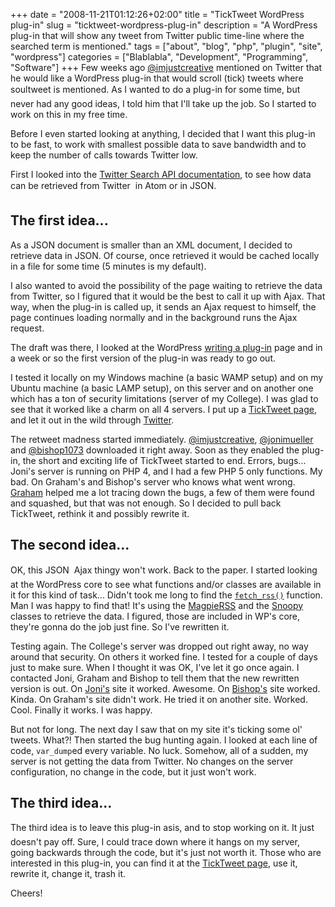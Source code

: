 +++
date = "2008-11-21T01:12:26+02:00"
title = "TickTweet WordPress plug-in"
slug = "ticktweet-wordpress-plug-in"
description = "A WordPress plug-in that will show any tweet from Twitter public time-line where the searched term is mentioned."
tags = ["about", "blog", "php", "plugin", "site", "wordpress"]
categories = ["Blablabla", "Development", "Programming", "Software"]
+++
Few weeks ago <a href="http://twitter.com/imjustcreative">@imjustcreative</a> mentioned on Twitter that he would like a WordPress plug-in that would scroll (tick) tweets where &#147;soultweet&#148; is mentioned. As I wanted to do a plug-in for some time, but never had any good ideas, I told him that I'll take up the job. So I started to work on this in my free time.

Before I even started looking at anything, I decided that I want this plug-in to be fast, to work with smallest possible data to save bandwidth and to keep the number of calls towards Twitter low.

First I looked into the <a href="http://apiwiki.twitter.com/Search+API+Documentation">Twitter Search API documentation</a>, to see how data can be retrieved from Twitter &#151; in Atom or in JSON.

<h2>The first idea...</h2>

As a JSON document is smaller than an XML document, I decided to retrieve data in JSON. Of course, once retrieved it would be cached locally in a file for some time (5 minutes is my default).

I also wanted to avoid the possibility of the page waiting to retrieve the data from Twitter, so I figured that it would be the best to call it up with Ajax. That way, when the plug-in is called up, it sends an Ajax request to himself, the page continues loading normally and in the background runs the Ajax request.

The draft was there, I looked at the WordPress <a href="http://codex.wordpress.org/Writing_a_Plugin">writing a plug-in</a> page and in a week or so the first version of the plug-in was ready to go out.

I tested it locally on my Windows machine (a basic WAMP setup) and on my Ubuntu machine (a basic LAMP setup), on this server and on another one which has a ton of security limitations (server of my College). I was glad to see that it worked like a charm on all 4 servers. I put up a <a href="http://robertbasic.com/dev/ticktweet/">TickTweet page</a>, and let it out in the wild through <a href="http://twitter.com/robertbasic">Twitter</a>.

The retweet madness started immediately. <a href="http://twitter.com/imjustcreative">@imjustcreative</a>, <a href="http://twitter.com/jonimueller">@jonimueller</a> and <a href="http://twitter.com/bishop1073">@bishop1073</a> downloaded it right away. Soon as they enabled the plug-in, the short and exciting life of TickTweet started to end. Errors, bugs... Joni's server is running on PHP 4, and I had a few PHP 5 only functions. My bad. On Graham's and Bishop's server who knows what went wrong. <a href="http://imjustcreative.com/" title="Professional Logo Designer & Creative Freelancer">Graham</a> helped me a lot tracing down the bugs, a few of them were found and squashed, but that was not enough. So I decided to pull back TickTweet, rethink it and possibly rewrite it.

<h2>The second idea...</h2>

OK, this JSON &#151; Ajax thingy won't work. Back to the paper. I started looking at the WordPress core to see what functions and/or classes are available in it for this kind of task... Didn't took me long to find the <a href="http://codex.wordpress.org/Function_Reference/fetch_rss"><code>fetch_rss()</code></a> function. Man I was happy to find that! It's using the <a href="http://magpierss.sourceforge.net/">MagpieRSS</a> and the <a href="http://sourceforge.net/projects/snoopy/">Snoopy</a> classes to retrieve the data. I figured, those are included in WP's core, they're gonna do the job just fine. So I've rewritten it.

Testing again. The College's server was dropped out right away, no way around that security. On others it worked fine. I tested for a couple of days just to make sure. When I thought it was OK, I've let it go once again. I contacted Joni, Graham and Bishop to tell them that the new rewritten version is out. On <a href="http://blog.pixelita.com/">Joni's</a> site it worked. Awesome. On <a href="http://canddbishop.com/blog/">Bishop's</a> site worked. Kinda. On Graham's site didn't work. He tried it on another site. Worked. Cool. Finally it works. I was happy.

But not for long. The next day I saw that on my site it's ticking some ol' tweets. What?! Then started the bug hunting again. I looked at each line of code, <code>var_dump</code>ed every variable. No luck. Somehow, all of a sudden, my server is not getting the data from Twitter. No changes on the server configuration, no change in the code, but it just won't work.

<h2>The third idea...</h2>

The third idea is to leave this &#147;plug-in&#148; as&#151;is, and to stop working on it. It just doesn't pay off. Sure, I could trace down where it hangs on my server, going backwards through the code, but it's just not worth it. Those who are interested in this plug-in, you can find it at the <a href="http://robertbasic.com/dev/ticktweet/">TickTweet page</a>, use it, rewrite it, change it, trash it.

Cheers!
